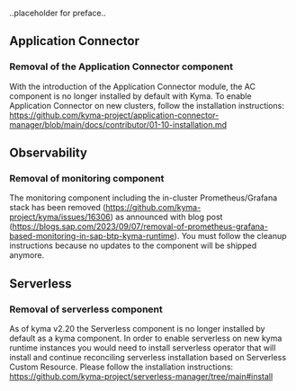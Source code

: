 ..placeholder for preface..

## Application Connector

### Removal of the Application Connector component
With the introduction of the Application Connector module, the AC component is no longer installed by default with Kyma.
To enable Application Connector on new clusters, follow the installation instructions:
https://github.com/kyma-project/application-connector-manager/blob/main/docs/contributor/01-10-installation.md
 
## Observability

### Removal of monitoring component
The monitoring component including the in-cluster Prometheus/Grafana stack has been removed (https://github.com/kyma-project/kyma/issues/16306) as announced with blog post (https://blogs.sap.com/2023/09/07/removal-of-prometheus-grafana-based-monitoring-in-sap-btp-kyma-runtime). You must follow the cleanup instructions because no updates to the component will be shipped anymore.

## Serverless

### Removal of serverless component
As of kyma v2.20 the Serverless component is no longer installed by default as a kyma component.
In order to enable serverless on new kyma runtime instances you would need to install serverless operator that will install and continue reconciling serverless installation based on Serverless Custom Resource.
Please follow the installation instructions:
https://github.com/kyma-project/serverless-manager/tree/main#install   
